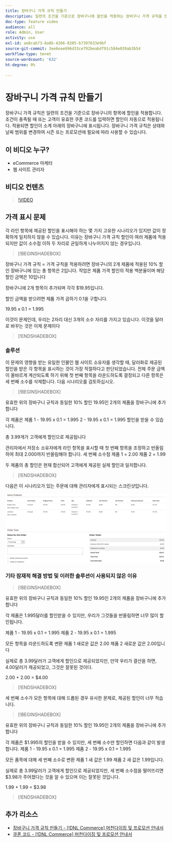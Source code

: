 ```yaml
---
title: 장바구니 가격 규칙 만들기
description: 일련의 조건을 기준으로 장바구니에 할인을 적용하는 장바구니 가격 규칙을 만드는 방법을 알아봅니다.
doc-type: feature video
audience: all
role: Admin, User
activity: use
exl-id: ae8cab73-8a8b-4266-8205-b7397633e9bf
source-git-commit: 3ee6eae696d33ce792beabdf91c584e039ab3b54
workflow-type: tm+mt
source-wordcount: '632'
ht-degree: 0%

---
```


# 장바구니 가격 규칙 만들기

장바구니 가격 규칙은 일련의 조건을 기준으로 장바구니의 항목에 할인을 적용합니다. 조건이 충족될 때 또는 고객이 유효한 쿠폰 코드를 입력하면 할인이 자동으로 적용됩니다. 적용되면 할인이 소계 아래의 장바구니에 표시됩니다. 장바구니 가격 규칙은 상태와 날짜 범위를 변경하여 시즌 또는 프로모션에 필요에 따라 사용할 수 있습니다.

## 이 비디오 누구?

- eCommerce 마케터
- 웹 사이트 관리자

## 비디오 컨텐츠

>[!VIDEO](https://video.tv.adobe.com/v/343835?quality=12&learn=on)

## 가격 표시 문제

각 라인 항목에 제공된 할인을 표시해야 하는 몇 가지 고유한 시나리오가 있지만 값이 정확하게 일치하지 않을 수 있습니다. 이유는 장바구니 가격 규칙 할인이 여러 제품에 적용되지만 값이 소수점 이하 두 자리로 균일하게 나누어지지 않는 경우입니다.

>[!BEGINSHADEBOX]

장바구니 가격 규칙 = 가격 규칙을 적용하려면 장바구니의 2개 제품에 적용된 10% 할인 장바구니에 있는 총 항목은 2입니다. 작업은 제품 가격 할인의 적용 백분율이며 해당 할인 금액은 10입니다

장바구니에 2개 항목이 추가되며 각각 $19.95입니다.

할인 금액을 받으려면 제품 가격 곱하기 0.1을 구합니다.

19.95 x 0.1 = 1.995

이것이 문제인데, 우리는 2자리 대신 3개의 소수 자리를 가지고 있습니다. 이것을 달러로 바꾸는 것은 이제 문제이다

>[!ENDSHADEBOX]

### 솔루션

이 문제의 영향을 받는 유일한 인물인 웹 사이트 소유자를 생각할 때, 달러화로 제공된 할인을 받은 각 항목을 표시하는 것이 가장 적절하다고 판단되었습니다. 전체 주문 금액이 올바르게 계산되도록 하기 위해 첫 번째 항목을 라운드하도록 결정되고 다른 항목은 세 번째 소수를 삭제합니다. 다음 시나리오를 검토하십시오.

>[!BEGINSHADEBOX]

유효한 위의 장바구니 규칙과 동일한 10% 할인 19.95인 2개의 제품을 장바구니에 추가합니다

각 제품은 제품 1 - 19.95 x 0.1 = 1.995 2 - 19.95 x 0.1 = 1.995 할인을 받을 수 있습니다.

총 3.99개가 고객에게 할인으로 제공됩니다

관리자에서 저장소 소유자에게 라인 항목을 표시할 때 첫 번째 항목을 조정하고 반올림하여 최대 2.000까지 반올림해야 합니다. 세 번째 소수점 제품 1 = 2.00 제품 2 = 1.99

두 제품의 총 할인은 현재 합산되어 고객에게 제공된 실제 할인과 일치합니다.
>[!ENDSHADEBOX]

다음은 이 시나리오가 있는 주문에 대해 관리자에게 표시되는 스크린샷입니다.

![다른 값이 있는 순서가 지정된 항목을 표시하는 관리자 보기](../assets/commerce-admin-cart-price-rule-values-different.png)

### 기타 잠재적 해결 방법 및 이러한 솔루션이 사용되지 않은 이유

>[!BEGINSHADEBOX]

유효한 위의 장바구니 규칙과 동일한 10% 할인 19.95인 2개의 제품을 장바구니에 추가합니다

각 제품은 1.995달러를 할인받을 수 있지만, 우리가 그것들을 반올림하면 너무 많이 할인됩니다.

제품 1 - 19.95 x 0.1 = 1.995 제품 2 - 19.95 x 0.1 = 1.995

모든 항목을 라운드하도록 변환 제품 1 새로운 값은 2.00 제품 2 새로운 값은 2.00입니다

실제로 총 3.99달러가 고객에게 할인으로 제공되었지만, 만약 우리가 결산을 하면, 4.00달러가 제공되었고, 그것은 잘못된 것이다.

2.00 + 2.00 = $4.00

>[!ENDSHADEBOX]

세 번째 소수가 모든 항목에 대해 드롭된 경우 유사한 문제로, 제공된 할인이 너무 적습니다.

>[!BEGINSHADEBOX]

유효한 위의 장바구니 규칙과 동일한 10% 할인 19.95인 2개의 제품을 장바구니에 추가합니다

각 제품은 $1.995의 할인을 받을 수 있지만, 세 번째 소수만 할인하면 다음과 같이 발생합니다. 제품 1 - 19.95 x 0.1 = 1.995 제품 2 - 19.95 x 0.1 = 1.995

모든 품목에 대해 세 번째 소수로 변환 제품 1 새 값은 1.99 제품 2 새 값은 1.99입니다.

실제로 총 3.99달러가 고객에게 할인으로 제공되었지만, 세 번째 소수점을 떨어뜨리면 $3.98가 주어졌다는 것을 알 수 있으며 이는 잘못된 것입니다.

1.99 + 1.99 = $3.98

>[!ENDSHADEBOX]


## 추가 리소스

- [장바구니 가격 규칙 만들기 - [!DNL Commerce] 머천다이징 및 프로모션 안내서](https://experienceleague.adobe.com/docs/commerce-admin/marketing/promotions/cart-rules/price-rules-cart-create.html)
- [쿠폰 코드 - [!DNL Commerce] 머천다이징 및 프로모션 안내서](https://experienceleague.adobe.com/docs/commerce-admin/marketing/promotions/cart-rules/price-rules-cart-coupon.html)
